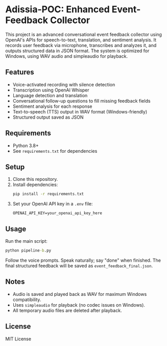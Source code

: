 # Adissia-POC: Enhanced Event-Feedback Collector

This project is an advanced conversational event feedback collector using OpenAI's APIs for speech-to-text, translation, and sentiment analysis. It records user feedback via microphone, transcribes and analyzes it, and outputs structured data in JSON format. The system is optimized for Windows, using WAV audio and simpleaudio for playback.

## Features
- Voice-activated recording with silence detection
- Transcription using OpenAI Whisper
- Language detection and translation
- Conversational follow-up questions to fill missing feedback fields
- Sentiment analysis for each response
- Text-to-speech (TTS) output in WAV format (Windows-friendly)
- Structured output saved as JSON

## Requirements
- Python 3.8+
- See `requirements.txt` for dependencies

## Setup
1. Clone this repository.
2. Install dependencies:
   ```cmd
   pip install -r requirements.txt
   ```
3. Set your OpenAI API key in a `.env` file:
   ```env
   OPENAI_API_KEY=your_openai_api_key_here
   ```

## Usage
Run the main script:
```cmd
python pipeline-b.py
```

Follow the voice prompts. Speak naturally; say "done" when finished. The final structured feedback will be saved as `event_feedback_final.json`.

## Notes
- Audio is saved and played back as WAV for maximum Windows compatibility.
- Uses `simpleaudio` for playback (no codec issues on Windows).
- All temporary audio files are deleted after playback.

## License
MIT License
